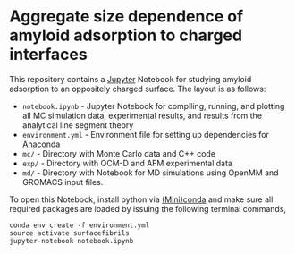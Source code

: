 # Aggregate size dependence of amyloid adsorption to charged interfaces

This repository contains a [Jupyter](http://jupyter.org) Notebook for studying amyloid adsorption to an oppositely charged surface.
The layout is as follows:

- `notebook.ipynb` - Jupyter Notebook for compiling, running, and plotting all MC simulation data, experimental results, and results from the analytical line segment theory
- `environment.yml` - Environment file for setting up dependencies for Anaconda
- `mc/` - Directory with Monte Carlo data and C++ code
- `exp/` - Directory with QCM-D and AFM experimental data 
- `md/` - Directory with Notebook for MD simulations using OpenMM and GROMACS input files.

To open this Notebook, install python via [(Mini)conda](https://www.continuum.io/downloads) and make sure all required packages are loaded by issuing the following terminal commands,

    conda env create -f environment.yml
    source activate surfacefibrils
    jupyter-notebook notebook.ipynb

